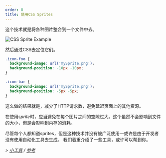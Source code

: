 ```yaml
---
order: 8
title: 使用CSS Sprites
---
```


这个技术就是将各种图片整合到一个文件中去。

<img id="img-sprite" src="http://browserdiet.com/en/assets/img/sprite-example.jpg" alt="CSS Sprite Example">

然后通过CSS去定位它们。

```css
.icon-foo {
  background-image: url('mySprite.png');
  background-position: -10px -10px;
}

.icon-bar {
  background-image: url('mySprite.png');
  background-position: -5px -5px;
}
```

这么做的结果就是，减少了HTTP请求数，避免延迟页面上的其他资源。

在使用*sprite*时，应当避免在每个图片之间的空隙过大。这个虽然不会影响到文件的大小，但是会影响到内存的消耗。

尽管每个人都知道sprites，但是这种技术并没有被广泛使用&mdash;或许是由于开发者没有使用自动化工具去生成。 我们着重介绍了一些工具，或许可以帮到你。

*> [小工具](https://github.com/zenorocha/browser-diet/wiki/Tools#use-css-sprites) / [参考](https://github.com/zenorocha/browser-diet/wiki/References#use-css-sprites)*
